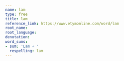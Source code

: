 ```yaml
---
name: lam
type: free
title: lam
reference_link: https://www.etymonline.com/word/lam
root_name: 
root_language: 
denotation: 
word_sums:
- sum: 'Lam + '
  respelling: lam
---
```

